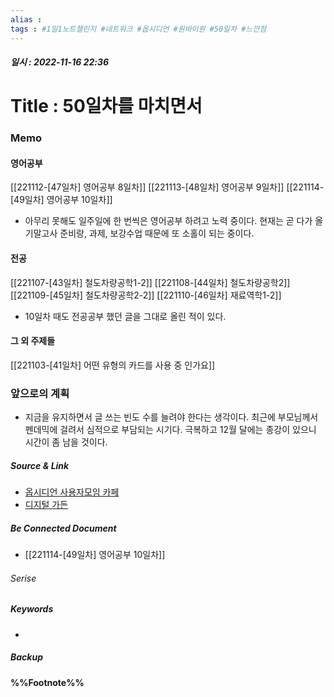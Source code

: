 ```yaml
---
alias : 
tags : #1일1노트챌린지 #네트워크 #옵시디언 #원바이원 #50일차 #느낀점
---
```


##### 일시 : 2022-11-16 22:36

# Title : 50일차를 마치면서

### Memo

#### 영어공부
[[221112-[47일차] 영어공부 8일차]]
[[221113-[48일차] 영어공부 9일차]]
[[221114-[49일차] 영어공부 10일차]]
- 아무리 못해도 일주일에 한 번씩은 영어공부 하려고 노력 중이다. 현재는 곧 다가 올 기말고사 준비랑, 과제, 보강수업 때문에 또 소홀이 되는 중이다.

#### 전공
[[221107-[43일차] 철도차량공학1-2]]
[[221108-[44일차] 철도차량공학2]]
[[221109-[45일차] 철도차량공학2-2]]
[[221110-[46일차] 재료역학1-2]]
- 10일차 때도 전공공부 했던 글을 그대로 올린 적이 있다. 

#### 그 외 주제들
[[221103-[41일차] 어떤 유형의 카드를 사용 중 인가요]]

### 앞으로의 계획
- 지금을 유지하면서 글 쓰는 빈도 수를 늘려야 한다는 생각이다. 최근에 부모님께서 펜데믹에 걸려서 심적으로 부담되는 시기다. 극복하고 12월 달에는 종강이 있으니 시간이 좀 남을 것이다.

##### Source & Link
- [옵시디언 사용자모임 카페](https://cafe.naver.com/obsidianary/2442)
- [디지털 가든](https://chunghasull.netlify.app/221115-50일차-50일차를-마치면서)

##### Be Connected Document
- [[221114-[49일차] 영어공부 10일차]]

###### Serise


##### Keywords
- 

##### Backup


#### %%Footnote%%

[^1]: 